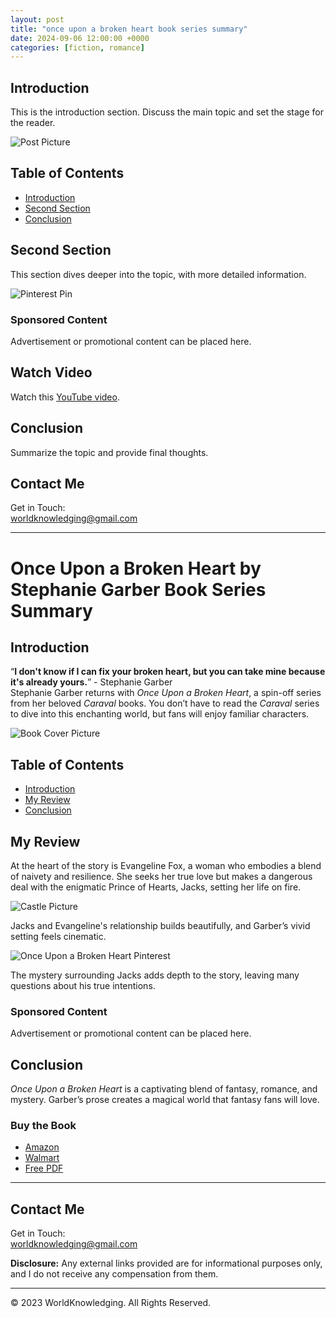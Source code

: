 ```yaml
---
layout: post
title: "once upon a broken heart book series summary"
date: 2024-09-06 12:00:00 +0000
categories: [fiction, romance]
---
```


## Introduction
This is the introduction section. Discuss the main topic and set the stage for the reader.

![Post Picture](/assets/images/first-post-picture.jpg)

## Table of Contents
- [Introduction](#introduction)
- [Second Section](#second-section)
- [Conclusion](#conclusion)

## Second Section
This section dives deeper into the topic, with more detailed information.

![Pinterest Pin](/assets/images/pintrest.jpg)

### Sponsored Content
Advertisement or promotional content can be placed here.

## Watch Video
Watch this [YouTube video](https://www.youtube.com/embed/Da_kzhAvkRw?si=9bwbJMGJGlir18lL).

## Conclusion
Summarize the topic and provide final thoughts.

## Contact Me
Get in Touch:  
[worldknowledging@gmail.com](mailto:worldknowledging@gmail.com)

---

# Once Upon a Broken Heart by Stephanie Garber Book Series Summary

## Introduction
“**I don't know if I can fix your broken heart, but you can take mine because it's already yours.**” - Stephanie Garber  
Stephanie Garber returns with *Once Upon a Broken Heart*, a spin-off series from her beloved *Caraval* books. You don’t have to read the *Caraval* series to dive into this enchanting world, but fans will enjoy familiar characters.

![Book Cover Picture](/assets/images/once-upon-a-broken-heart-book-cover.jpg)

## Table of Contents
- [Introduction](#introduction)
- [My Review](#my-review)
- [Conclusion](#conclusion)

## My Review
At the heart of the story is Evangeline Fox, a woman who embodies a blend of naivety and resilience. She seeks her true love but makes a dangerous deal with the enigmatic Prince of Hearts, Jacks, setting her life on fire.

![Castle Picture](/assets/images/castle.jpg)

Jacks and Evangeline's relationship builds beautifully, and Garber’s vivid setting feels cinematic.

![Once Upon a Broken Heart Pinterest](/assets/images/once-upon-a-broken-heart.png)

The mystery surrounding Jacks adds depth to the story, leaving many questions about his true intentions.

### Sponsored Content
Advertisement or promotional content can be placed here.

## Conclusion
*Once Upon a Broken Heart* is a captivating blend of fantasy, romance, and mystery. Garber’s prose creates a magical world that fantasy fans will love.

### Buy the Book
- [Amazon](https://www.amazon.com/Once-Upon-Broken-Heart/dp/1250268397)
- [Walmart](https://www.walmart.com/ip/Once-upon-a-Broken-Heart-Paperback-9781250268402/770167603)
- [Free PDF](https://drive.google.com/file/d/1CZQv5OunU758YSUJFoy3kqrs8-5qhqhq/view)

---

## Contact Me
Get in Touch:  
[worldknowledging@gmail.com](mailto:worldknowledging@gmail.com)

**Disclosure:** Any external links provided are for informational purposes only, and I do not receive any compensation from them.

---

&copy; 2023 WorldKnowledging. All Rights Reserved.
